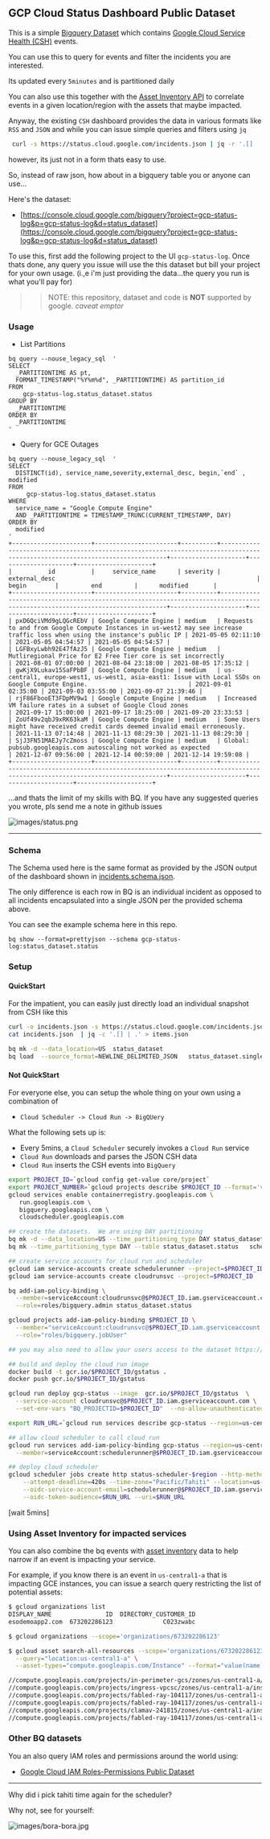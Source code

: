 ## GCP Cloud Status Dashboard Public Dataset

This is a simple [Bigquery Dataset](https://cloud.google.com/bigquery/docs/datasets-intro) which contains [Google Cloud Service Health (CSH)](https://cloud.google.com/support/docs/dashboard) events.

You can use this to query for events and filter the incidents you are interested.

Its updated every `5minutes` and is partitioned daily

You can also use this together with the [Asset Inventory API](https://cloud.google.com/asset-inventory/docs/overview) to correlate events in a given location/region with the assets that maybe impacted.

Anyway, the existing `CSH` dashboard provides the data in various formats like `RSS` and `JSON` and while you can issue simple queries and filters using `jq` 

```bash
 curl -s https://status.cloud.google.com/incidents.json | jq -r '.[]  | select(.service_name == "Google Compute Engine")'
```

however, its just not in a form thats easy to use.

So, instead of raw json, how about in a bigquery table you or anyone can use...

Here's the dataset: 

* [https://console.cloud.google.com/bigquery?project=gcp-status-log&p=gcp-status-log&d=status_dataset](https://console.cloud.google.com/bigquery?project=gcp-status-log&p=gcp-status-log&d=status_dataset)

 To use this, first add the following project to the UI `gcp-status-log`. Once thats done, any query you issue will use the this dataset but bill your project for your own usage. 
 (i.,e i'm just providing the data...the query you run is what you'll pay for)

>> NOTE: this repository, dataset and code is **NOT** supported by google. _caveat emptor_


### Usage

- List Partitions

```
bq query --nouse_legacy_sql  '
SELECT                     
  _PARTITIONTIME AS pt,
  FORMAT_TIMESTAMP("%Y%m%d", _PARTITIONTIME) AS partition_id
FROM  
    gcp-status-log.status_dataset.status
GROUP BY                                    
  _PARTITIONTIME    
ORDER BY
  _PARTITIONTIME
'
```

- Query for GCE Outages

```
bq query --nouse_legacy_sql  '
SELECT
  DISTINCT(id), service_name,severity,external_desc, begin,`end` , modified
FROM
     gcp-status-log.status_dataset.status
WHERE
  service_name = "Google Compute Engine"
  AND _PARTITIONTIME = TIMESTAMP_TRUNC(CURRENT_TIMESTAMP, DAY)
ORDER BY
  modified
'
+----------------------+-----------------------+----------+-----------------------------------------------------------------------------------------------------------------------------+---------------------+---------------------+---------------------+
|          id          |     service_name      | severity |                                                        external_desc                                                        |        begin        |         end         |      modified       |
+----------------------+-----------------------+----------+-----------------------------------------------------------------------------------------------------------------------------+---------------------+---------------------+---------------------+
| pxD6QciVMd9gLQGcREbV | Google Compute Engine | medium   | Requests to and from Google Compute Instances in us-west2 may see increase traffic loss when using the instance's public IP | 2021-05-05 02:11:10 | 2021-05-05 04:54:57 | 2021-05-05 04:54:57 |
| LGFBxyLwbh92E47fAzJ5 | Google Compute Engine | medium   | Mutliregional Price for E2 Free Tier core is set incorrectly                                                                | 2021-08-01 07:00:00 | 2021-08-04 23:18:00 | 2021-08-05 17:35:12 |
| gwKjX9Lukav15SaFPbBF | Google Compute Engine | medium   | us-central1, europe-west1, us-west1, asia-east1: Issue with Local SSDs on Google Compute Engine.                            | 2021-09-01 02:35:00 | 2021-09-03 03:55:00 | 2021-09-07 21:39:46 |
| rjF86FbooET3FDpMV9w1 | Google Compute Engine | medium   | Increased VM failure rates in a subset of Google Cloud zones                                                                | 2021-09-17 15:00:00 | 2021-09-17 18:25:00 | 2021-09-20 23:33:53 |
| ZoUf49v2qbJ9xRK63kaM | Google Compute Engine | medium   | Some Users might have received credit cards deemed invalid email erroneously.                                               | 2021-11-13 07:14:48 | 2021-11-13 08:29:30 | 2021-11-13 08:29:30 |
| SjJ3FN51MAEJy7cZmoss | Google Compute Engine | medium   | Global: pubsub.googleapis.com autoscaling not worked as expected                                                            | 2021-12-07 09:56:00 | 2021-12-14 00:59:00 | 2021-12-14 19:59:08 |
+----------------------+-----------------------+----------+-----------------------------------------------------------------------------------------------------------------------------+---------------------+---------------------+---------------------+
```


...and thats the limit of my skills with BQ.   If you have any suggested queries you wrote, pls send me a note in github issues


![images/status.png](images/status.png)

---

### Schema

The Schema used here is the same format as provided by the JSON output of the dashboard shown in [incidents.schema.json](https://status.cloud.google.com/incidents.schema.json).

The only difference is each row in BQ is an individual incident as opposed to all incidents encapsulated into a single JSON per the provided schema above.

You can see the example schema here in this repo.

```
bq show --format=prettyjson --schema gcp-status-log:status_dataset.status
```

### Setup

#### QuickStart

For the impatient, you can easily just directly load an individual snapshot from CSH like this

```bash
curl -o incidents.json -s https://status.cloud.google.com/incidents.json
cat incidents.json  | jq -c '.[] | .' > items.json

bq mk -d --data_location=US  status_dataset 
bq load  --source_format=NEWLINE_DELIMITED_JSON   status_dataset.single  items.json 
```

#### Not QuickStart

For everyone else, you can setup the whole thing on your own using a combination of

* `Cloud Scheduler -> Cloud Run -> BigQUery`

What the following sets up is:

* Every 5mins, a `Cloud Scheduler` securely invokes a `Cloud Run` service
* `Cloud Run` downloads and parses the JSON CSH data
* `Cloud Run` inserts the CSH events into `BigQuery`


```bash
export PROJECT_ID=`gcloud config get-value core/project`
export PROJECT_NUMBER=`gcloud projects describe $PROJECT_ID --format='value(projectNumber)'`
gcloud services enable containerregistry.googleapis.com \
   run.googleapis.com \
   bigquery.googleapis.com \
   cloudscheduler.googleapis.com

## create the datasets.  We are using DAY partitioning
bq mk -d --data_location=US --time_partitioning_type DAY status_dataset 
bq mk --time_partitioning_type DAY --table status_dataset.status   schema.json

## create service accounts for cloud run and scheduler
gcloud iam service-accounts create schedulerunner --project=$PROJECT_ID
gcloud iam service-accounts create cloudrunsvc --project=$PROJECT_ID

bq add-iam-policy-binding \
  --member=serviceAccount:cloudrunsvc@$PROJECT_ID.iam.gserviceaccount.com \
  --role=roles/bigquery.admin status_dataset.status

gcloud projects add-iam-policy-binding $PROJECT_ID \
  --member="serviceAccount:cloudrunsvc@$PROJECT_ID.iam.gserviceaccount.com" \
  --role="roles/bigquery.jobUser"

## you may also need to allow your users access to the dataset https://cloud.google.com/bigquery/docs/dataset-access-controls

## build and deploy the cloud run image
docker build -t gcr.io/$PROJECT_ID/gstatus .
docker push gcr.io/$PROJECT_ID/gstatus

gcloud run deploy gcp-status --image  gcr.io/$PROJECT_ID/gstatus  \
  --service-account cloudrunsvc@$PROJECT_ID.iam.gserviceaccount.com \
  --set-env-vars "BQ_PROJECTID=$PROJECT_ID"  --no-allow-unauthenticated

export RUN_URL=`gcloud run services describe gcp-status --region=us-central1 --format="value(status.address.url)"`

## allow cloud scheduler to call cloud run
gcloud run services add-iam-policy-binding gcp-status --region=us-central1 \
  --member=serviceAccount:schedulerunner@$PROJECT_ID.iam.gserviceaccount.com --role=roles/run.invoker

## deploy cloud scheduler
gcloud scheduler jobs create http status-scheduler-$region --http-method=GET --schedule "*/5 * * * *" \
    --attempt-deadline=420s --time-zone="Pacific/Tahiti" --location=us-central1 \
    --oidc-service-account-email=schedulerunner@$PROJECT_ID.iam.gserviceaccount.com  \
    --oidc-token-audience=$RUN_URL --uri=$RUN_URL
```

[wait 5mins]


### Using Asset Inventory for impacted services

You can also combine the bq events with [asset inventory](https://cloud.google.com/asset-inventory/docs/supported-asset-types#searchable_asset_types) data to help narrow if an event is impacting your service.

For example, if you know there is an event in `us-central1-a` that is impacting GCE instances, you can issue a search query restricting the 
list of potential assets:

```bash
$ gcloud organizations list
DISPLAY_NAME               ID  DIRECTORY_CUSTOMER_ID
esodemoapp2.com  673202286123              C023zwabc

$ gcloud organizations --scope='organizations/673202286123'

$ gcloud asset search-all-resources --scope='organizations/673202286123' \
  --query="location:us-central1-a" \
  --asset-types="compute.googleapis.com/Instance" --format="value(name)"

//compute.googleapis.com/projects/in-perimeter-gcs/zones/us-central1-a/instances/in-perimeter
//compute.googleapis.com/projects/ingress-vpcsc/zones/us-central1-a/instances/ingress
//compute.googleapis.com/projects/fabled-ray-104117/zones/us-central1-a/instances/instance-1
//compute.googleapis.com/projects/fabled-ray-104117/zones/us-central1-a/instances/nginx-vm-1
//compute.googleapis.com/projects/clamav-241815/zones/us-central1-a/instances/instance-1
//compute.googleapis.com/projects/fabled-ray-104117/zones/us-central1-a/instances/windows-1

```

### Other BQ datasets

You an also query IAM roles and permissions around the world using:

- [Google Cloud IAM Roles-Permissions Public Dataset](https://github.com/salrashid123/iam_bq_dataset)

---

Why did i pick tahiti time again for the scheduler?   

Why not, see for yourself:

![images/bora-bora.jpg](images/bora-bora.jpg)
